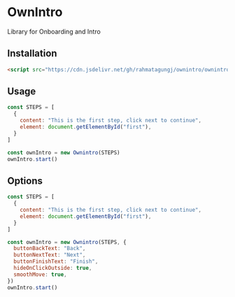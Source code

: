 # OwnIntro
Library for Onboarding and Intro

## Installation
```html 
<script src="https://cdn.jsdelivr.net/gh/rahmatagungj/ownintro/ownintro.min.js"></script>
```

## Usage
```javascript
const STEPS = [
  {
    content: "This is the first step, click next to continue",
    element: document.getElementById("first"),
  }
]

const ownIntro = new Ownintro(STEPS)
ownIntro.start()
```

## Options
```javascript
const STEPS = [
  {
    content: "This is the first step, click next to continue",
    element: document.getElementById("first"),
  }
]

const ownIntro = new Ownintro(STEPS, {
  buttonBackText: "Back",
  buttonNextText: "Next",
  buttonFinishText: "Finish",
  hideOnClickOutside: true,
  smoothMove: true,
})
ownIntro.start()
```